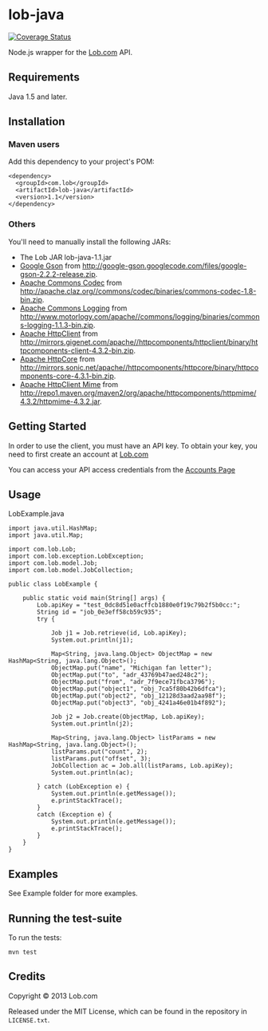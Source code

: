 # lob-java
[![Coverage Status](https://img.shields.io/coveralls/lob/lob-java.svg)](https://coveralls.io/r/lob/lob-java)


Node.js wrapper for the [Lob.com](http://Lob.com) API.

## Requirements

Java 1.5 and later.

## Installation

### Maven users

Add this dependency to your project's POM:

    <dependency>
      <groupId>com.lob</groupId>
      <artifactId>lob-java</artifactId>
      <version>1.1</version>
    </dependency>

### Others

You'll need to manually install the following JARs:

* The Lob JAR lob-java-1.1.jar
* [Google Gson](http://code.google.com/p/google-gson/) from <http://google-gson.googlecode.com/files/google-gson-2.2.2-release.zip>.
* [Apache Commons Codec](http://commons.apache.org/proper/commons-codec/index.html) from <http://apache.claz.org//commons/codec/binaries/commons-codec-1.8-bin.zip>.
* [Apache Commons Logging](http://commons.apache.org/proper/commons-logging/) from <http://www.motorlogy.com/apache//commons/logging/binaries/commons-logging-1.1.3-bin.zip>.
* [Apache HttpClient](http://hc.apache.org/httpcomponents-client-4.3.x/index.html) from <http://mirrors.gigenet.com/apache//httpcomponents/httpclient/binary/httpcomponents-client-4.3.2-bin.zip>.
* [Apache HttpCore](http://hc.apache.org/httpcomponents-core-ga/) from <http://mirrors.sonic.net/apache//httpcomponents/httpcore/binary/httpcomponents-core-4.3.1-bin.zip>.
* [Apache HttpClient Mime](http://hc.apache.org/httpcomponents-client-ga/) from <http://repo1.maven.org/maven2/org/apache/httpcomponents/httpmime/4.3.2/httpmime-4.3.2.jar>.

## Getting Started

In order to use the client, you must have an API key. To obtain your key, you need to first create an account at [Lob.com](https://www.lob.com/)

You can access your API access credentials from the [Accounts Page](https://www.Lob.com/account)

## Usage

LobExample.java

	import java.util.HashMap;
	import java.util.Map;

	import com.lob.Lob;
	import com.lob.exception.LobException;
	import com.lob.model.Job;
	import com.lob.model.JobCollection;

	public class LobExample {

		public static void main(String[] args) {
			Lob.apiKey = "test_0dc8d51e0acffcb1880e0f19c79b2f5b0cc:";
			String id = "job_0e3eff58cb59c935";
			try {

				Job j1 = Job.retrieve(id, Lob.apiKey);
				System.out.println(j1);

				Map<String, java.lang.Object> ObjectMap = new HashMap<String, java.lang.Object>();
				ObjectMap.put("name", "Michigan fan letter");
				ObjectMap.put("to", "adr_43769b47aed248c2");
				ObjectMap.put("from", "adr_7f9ece71fbca3796");
				ObjectMap.put("object1", "obj_7ca5f80b42b6dfca");
				ObjectMap.put("object2", "obj_12128d3aad2aa98f");
				ObjectMap.put("object3", "obj_4241a46e01b4f892");

				Job j2 = Job.create(ObjectMap, Lob.apiKey);
				System.out.println(j2);

				Map<String, java.lang.Object> listParams = new HashMap<String, java.lang.Object>();
				listParams.put("count", 2);
				listParams.put("offset", 3);
				JobCollection ac = Job.all(listParams, Lob.apiKey);
				System.out.println(ac);

			} catch (LobException e) {
				System.out.println(e.getMessage());
				e.printStackTrace();
			}
			catch (Exception e) {
				System.out.println(e.getMessage());
				e.printStackTrace();
			}
		}
	}

## Examples

See Example folder for more examples.

## Running the test-suite

To run the tests:

    mvn test

## Credits

Copyright &copy; 2013 Lob.com

Released under the MIT License, which can be found in the repository in `LICENSE.txt`.
